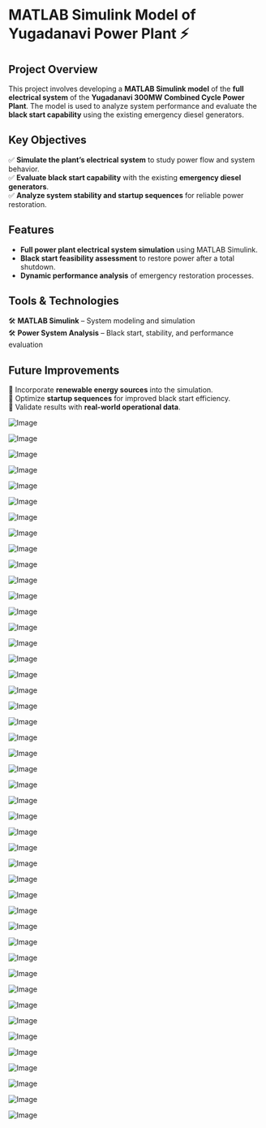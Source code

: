 # MATLAB Simulink Model of Yugadanavi Power Plant ⚡  

## Project Overview  
This project involves developing a **MATLAB Simulink model** of the **full electrical system** of the **Yugadanavi 300MW Combined Cycle Power Plant**. The model is used to analyze system performance and evaluate the **black start capability** using the existing emergency diesel generators.  

## Key Objectives  
✅ **Simulate the plant’s electrical system** to study power flow and system behavior.  
✅ **Evaluate black start capability** with the existing **emergency diesel generators**.  
✅ **Analyze system stability and startup sequences** for reliable power restoration.  

## Features  
- **Full power plant electrical system simulation** using MATLAB Simulink.  
- **Black start feasibility assessment** to restore power after a total shutdown.  
- **Dynamic performance analysis** of emergency restoration processes.  

## Tools & Technologies  
🛠 **MATLAB Simulink** – System modeling and simulation  
🛠 **Power System Analysis** – Black start, stability, and performance evaluation  


## Future Improvements  
🔹 Incorporate **renewable energy sources** into the simulation.  
🔹 Optimize **startup sequences** for improved black start efficiency.  
🔹 Validate results with **real-world operational data**.  



![Image](https://github.com/user-attachments/assets/286541d6-5a36-4f36-bf17-62314e2c183b)

![Image](https://github.com/user-attachments/assets/549f3d6b-9876-4d2c-b052-34e1ef9b927d)

![Image](https://github.com/user-attachments/assets/eacd3eb5-6abc-4e5d-be41-455ef270e97d)

![Image](https://github.com/user-attachments/assets/95af2c61-6a3f-47b7-8df8-ce46bcf352af)

![Image](https://github.com/user-attachments/assets/cdb1fca4-aa08-4ff9-8f62-e302299e8f76)

![Image](https://github.com/user-attachments/assets/00bb24f2-6db8-4237-973d-574f45c76413)

![Image](https://github.com/user-attachments/assets/1afc4a07-9ed6-480d-995d-bde98cb868d0)

![Image](https://github.com/user-attachments/assets/01e4982e-73a0-4de5-b8be-32903a6d113b)

![Image](https://github.com/user-attachments/assets/afa4f6a0-84f7-4255-b683-e413701cb184)

![Image](https://github.com/user-attachments/assets/f5934720-4013-489c-b7b9-85de1bf1a24e)

![Image](https://github.com/user-attachments/assets/67fc73f9-4e49-441d-b804-171c966793ea)

![Image](https://github.com/user-attachments/assets/19f8cf5d-e3a3-475d-9cc2-83f6f3b43b0d)

![Image](https://github.com/user-attachments/assets/531519bf-6fa2-47dc-94e8-ba073398b0ed)

![Image](https://github.com/user-attachments/assets/0c781ed7-84cd-41c9-b0f5-3e0f4d2c2ac1)

![Image](https://github.com/user-attachments/assets/5fca1dcf-15c4-480b-9ecd-d64228611e6e)

![Image](https://github.com/user-attachments/assets/5bee9e5b-8b28-4153-89f0-71436b6127a5)

![Image](https://github.com/user-attachments/assets/406c93e8-2d7a-4420-8ae9-7bd7b4fc5bcd)

![Image](https://github.com/user-attachments/assets/a0f8eeb0-9f6a-45f2-b618-c29526996dd1)

![Image](https://github.com/user-attachments/assets/7459f4b3-918e-4f89-9566-ba486924399f)

![Image](https://github.com/user-attachments/assets/aa2fe6e7-5ab2-41de-84ba-cc9180047e0c)

![Image](https://github.com/user-attachments/assets/f1203836-2134-46a8-9395-ddb41091592f)

![Image](https://github.com/user-attachments/assets/21fccb84-0e1d-4f12-8065-1a443e492184)

![Image](https://github.com/user-attachments/assets/cdf555fd-08f7-4ada-a287-adbc8280c8dd)

![Image](https://github.com/user-attachments/assets/d5deeb38-1fc3-4802-b784-19c263437cc0)

![Image](https://github.com/user-attachments/assets/d138c0c3-1f75-4804-aad3-183ab5eaf6c5)

![Image](https://github.com/user-attachments/assets/da9439c1-a9b0-4dc1-9849-58be54372fa1)

![Image](https://github.com/user-attachments/assets/c053a2c7-3166-4cd5-9797-d7cb6996603e)

![Image](https://github.com/user-attachments/assets/1faae2a8-fa71-4eba-8668-0e0f5a98edd5)

![Image](https://github.com/user-attachments/assets/a3f30e28-9624-4279-8d74-85b5007a05ae)

![Image](https://github.com/user-attachments/assets/6b09cbda-f846-47ac-97b5-fff75f816c47)

![Image](https://github.com/user-attachments/assets/fe91d8d0-e504-4381-abfb-eb4c7c70b254)

![Image](https://github.com/user-attachments/assets/9454b16f-b59a-487b-98cb-f2adff961157)

![Image](https://github.com/user-attachments/assets/50aea209-a696-4d71-b9b3-cb571bcda4df)

![Image](https://github.com/user-attachments/assets/d73f075b-edcf-4cbb-907b-60e18faf8d33)

![Image](https://github.com/user-attachments/assets/a2fc8a02-1b83-4f56-a2f0-b43465ed8ad3)

![Image](https://github.com/user-attachments/assets/0c5371c8-7e53-47ba-8196-0ee15b5ce438)

![Image](https://github.com/user-attachments/assets/45bb9d73-c658-405e-a367-4f6076f1aa57)

![Image](https://github.com/user-attachments/assets/42b011a3-3b2f-4579-96d3-ffb9cf7b4a57)

![Image](https://github.com/user-attachments/assets/af53e7d7-a8ec-4cdb-b063-d5cebb46b497)

![Image](https://github.com/user-attachments/assets/b6a94a70-629f-42ef-bbb1-6ca4f2819327)

![Image](https://github.com/user-attachments/assets/b0ba4838-28c5-4dc7-87d2-855d8c98d31f)

![Image](https://github.com/user-attachments/assets/1ca72c63-9133-4130-b973-d262d76a9a5e)

![Image](https://github.com/user-attachments/assets/035bac25-8e94-4c70-9941-245bbab2fc7e)

![Image](https://github.com/user-attachments/assets/6d4ee067-e842-4128-9614-0b4c9d5cf451)

![Image](https://github.com/user-attachments/assets/007dee55-b0d2-4e2b-a100-9f8cf3857c14)
